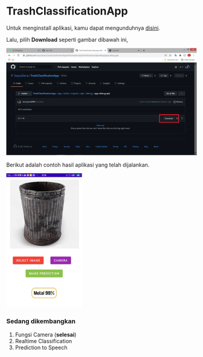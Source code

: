 # TrashClassificationApp

Untuk menginstall aplikasi, kamu dapat mengunduhnya [disini](app/build/outputs/apk/debug/app-debug.apk).    
     
Lalu, pilih **Download** seperti gambar dibawah ini,      
      
![app download](https://github.com/SoyuzSierra/assets/blob/main/images/app_download.png)            
       
       
       
Berikut adalah contoh hasil aplikasi yang telah dijalankan.      
       
<img src="https://github.com/SoyuzSierra/assets/blob/main/images/WhatsApp%20Image%202021-12-08%20at%2021.15.36.jpeg" alt="drawing" width="200"/>     
      
      
### Sedang dikembangkan
1. Fungsi Camera (**selesai**)
2. Realtime Classification
3. Prediction to Speech
